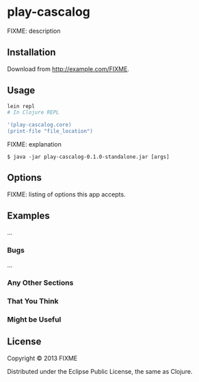 # play-cascalog

FIXME: description

## Installation

Download from http://example.com/FIXME.

## Usage

```bash
lein repl
# In Clojure REPL

'(play-cascalog.core)
(print-file "file_location")
```

FIXME: explanation

    $ java -jar play-cascalog-0.1.0-standalone.jar [args]

## Options

FIXME: listing of options this app accepts.

## Examples

...

### Bugs

...

### Any Other Sections
### That You Think
### Might be Useful

## License

Copyright © 2013 FIXME

Distributed under the Eclipse Public License, the same as Clojure.
